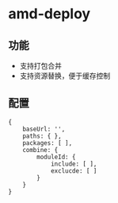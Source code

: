 # amd-deploy

## 功能

* 支持打包合并
* 支持资源替换，便于缓存控制

## 配置

```
{
    baseUrl: '',
    paths: { },
    packages: [ ],
    combine: {
        moduleId: {
            include: [ ],
            exclucde: [ ]
        }
    }
}
```